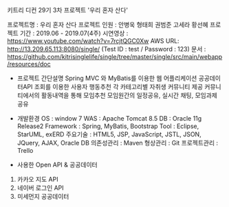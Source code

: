 키트리 디컨 29기 3차 프로젝트 '우리 혼자 산다' 

프로젝트명 : 우리 혼자 산다
프로젝트 인원 : 안병욱 형태희 권범준 고세라 황선혜
프로젝트 기간 : 2019.06 - 2019.07(4주)
시연영상 : https://www.youtube.com/watch?v=7rcjtQGC0Xw
AWS URL: http://13.209.65.113:8080/single/
(Test ID : test / Password : 123)
문서 : https://github.com/kitrisinglelife/single/tree/master/single/src/main/webapp/resources/doc

* 프로젝트 간단설명
Spring MVC 와 MyBatis를 이용한 웹 어플리케이션
공공데이터API 조회를 이용한 사용자 행동추천
각 카테고리별 자취생 커뮤니티 제공
커뮤니티에서의 활동내역을 통해 모임추천
모임원간의 일정공유, 실시간 채팅, 모임과제 공유

* 개발환경
OS : window 7 
WAS : Apache Tomcat 8.5
DB : Oracle 11g Release2
Framework : Spring, MyBatis, Bootstrap 
Tool : Eclipse, StarUML, exERD
주요기술 : HTML5, JSP, JavaScript, JSTL, JSON, JQuery, AJAX, Oracle DB
의존성관리 : Maven
형상관리 : Git
프로젝트관리 : Trello

* 사용한 Open API & 공공데이터
1. 카카오 지도 API
2. 네이버 로그인 API
3. 미세먼지 공공데이터
